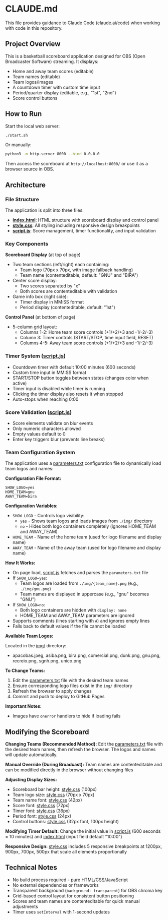 # CLAUDE.md

This file provides guidance to Claude Code (claude.ai/code) when working with code in this repository.

## Project Overview

This is a basketball scoreboard application designed for OBS (Open Broadcaster Software) streaming. It displays:

- Home and away team scores (editable)
- Team names (editable)
- Team logos/images
- A countdown timer with custom time input
- Period/quarter display (editable, e.g., "1st", "2nd")
- Score control buttons

## How to Run

Start the local web server:

```bash
./start.sh
```

Or manually:

```bash
python3 -m http.server 8000 --bind 0.0.0.0
```

Then access the scoreboard at `http://localhost:8000/` or use it as a browser source in OBS.

## Architecture

### File Structure

The application is split into three files:

- **[index.html](index.html)**: HTML structure with scoreboard display and control panel
- **[style.css](style.css)**: All styling including responsive design breakpoints
- **[script.js](script.js)**: Score management, timer functionality, and input validation

### Key Components

**Scoreboard Display** (at top of page)

- Two team sections (left/right) each containing:
  - Team logo (70px x 70px, with image fallback handling)
  - Team name (contenteditable, default: "GNU" and "BIRA")
- Center score display:
  - Two scores separated by "x"
  - Both scores are contenteditable with validation
- Game info box (right side):
  - Timer display in MM:SS format
  - Period display (contenteditable, default: "1st")

**Control Panel** (at bottom of page)

- 5-column grid layout:
  - Columns 1-2: Home team score controls (+1/+2/+3 and -1/-2/-3)
  - Column 3: Timer controls (START/STOP, time input field, RESET)
  - Columns 4-5: Away team score controls (+1/+2/+3 and -1/-2/-3)

### Timer System ([script.js](script.js))

- Countdown timer with default 10:00 minutes (600 seconds)
- Custom time input in MM:SS format
- START/STOP button toggles between states (changes color when active)
- Timer input is disabled while timer is running
- Clicking the timer display also resets it when stopped
- Auto-stops when reaching 0:00

### Score Validation ([script.js](script.js))

- Score elements validate on blur events
- Only numeric characters allowed
- Empty values default to 0
- Enter key triggers blur (prevents line breaks)

### Team Configuration System

The application uses a [parameters.txt](parameters.txt) configuration file to dynamically load team logos and names:

**Configuration File Format:**

```env
SHOW_LOGO=yes
HOME_TEAM=gnu
AWAY_TEAM=bira
```

**Configuration Variables:**

- `SHOW_LOGO` - Controls logo visibility:
  - `yes` - Shows team logos and loads images from `./img/` directory
  - `no` - Hides both logo containers completely (ignores HOME_TEAM and AWAY_TEAM)
- `HOME_TEAM` - Name of the home team (used for logo filename and display name)
- `AWAY_TEAM` - Name of the away team (used for logo filename and display name)

**How It Works:**

- On page load, [script.js](script.js:6-68) fetches and parses the `parameters.txt` file
- If `SHOW_LOGO=yes`:
  - Team logos are loaded from `./img/{team_name}.png` (e.g., `./img/gnu.png`)
  - Team names are displayed in uppercase (e.g., "gnu" becomes "GNU")
- If `SHOW_LOGO=no`:
  - Both logo containers are hidden with `display: none`
  - HOME_TEAM and AWAY_TEAM parameters are ignored
- Supports comments (lines starting with `#`) and ignores empty lines
- Falls back to default values if the file cannot be loaded

**Available Team Logos:**

Located in the [img/](img/) directory:

- apacobas.jpeg, asiba.png, bira.png, comercial.png, dunk.png, gnu.png, recreio.png, sgnh.png, unico.png

**To Change Teams:**

1. Edit the [parameters.txt](parameters.txt) file with the desired team names
2. Ensure corresponding logo files exist in the `img/` directory
3. Refresh the browser to apply changes
4. Commit and push to deploy to GitHub Pages

**Important Notes:**

- Images have `onerror` handlers to hide if loading fails

## Modifying the Scoreboard

**Changing Teams (Recommended Method):**
Edit the [parameters.txt](parameters.txt) file with the desired team names, then refresh the browser. The logos and names will update automatically.

**Manual Override (During Broadcast):**
Team names are contenteditable and can be modified directly in the browser without changing files

**Adjusting Display Sizes:**

- Scoreboard bar height: [style.css](style.css:28) (100px)
- Team logo size: [style.css](style.css:41-42) (70px x 70px)
- Team name font: [style.css](style.css:61) (42px)
- Score font: [style.css](style.css:78) (72px)
- Timer font: [style.css](style.css:106) (36px)
- Period font: [style.css](style.css:115) (24px)
- Control buttons: [style.css](style.css:134-136) (32px font, 100px height)

**Modifying Timer Default:**
Change the initial value in [script.js](script.js:2) (600 seconds = 10 minutes) and [index.html](index.html:24) (input field default "10:00")

**Responsive Design:**
[style.css](style.css) includes 5 responsive breakpoints at 1200px, 900px, 700px, 500px that scale all elements proportionally

## Technical Notes

- No build process required - pure HTML/CSS/JavaScript
- No external dependencies or frameworks
- Transparent background (`background: transparent`) for OBS chroma key
- Grid-based control layout for consistent button positioning
- Scores and team names are contenteditable for quick manual adjustments
- Timer uses `setInterval` with 1-second updates
